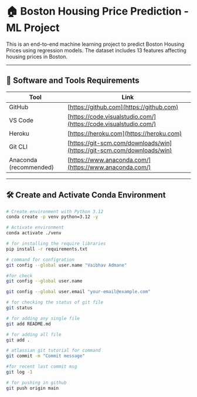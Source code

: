 # 🏠 Boston Housing Price Prediction - ML Project

This is an end-to-end machine learning project to predict Boston Housing Prices using regression models. The dataset includes 13 features affecting housing prices in Boston.

---

## 🔧 Software and Tools Requirements

| Tool | Link |
|------|------|
| GitHub | [https://github.com](https://github.com) |
| VS Code | [https://code.visualstudio.com/](https://code.visualstudio.com/) |
| Heroku | [https://heroku.com](https://heroku.com) |
| Git CLI | [https://git-scm.com/downloads/win](https://git-scm.com/downloads/win) |
| Anaconda (recommended) | [https://www.anaconda.com/](https://www.anaconda.com/) |

---

## 🛠️ Create and Activate Conda Environment

```bash
# Create environment with Python 3.12
conda create -p venv python=3.12 -y

# Activate environment
conda activate ./venv

# for installing the require libraries 
pip install -r requirements.txt

# command for configration
git config --global user.name "Vaibhav Admane"

#for check
git config --global user.name

git config --global user.email "your-email@example.com"

# for checking the status of git file 
git status

# for adding any single file
git add README.md

# for adding all file 
git add .

# atlassian git tutorial for command 
git commit -m "Commit message"

#for recent last commit msg
git log -1

# for pushing in github
git push origin main